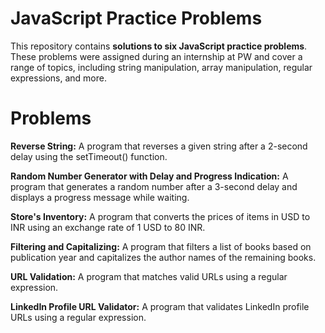 # JavaScript Practice Problems

This repository contains **solutions to six JavaScript practice problems**. These problems were assigned during an internship at PW and cover a range of topics, including string manipulation, array manipulation, regular expressions, and more.

# Problems

**Reverse String:** A program that reverses a given string after a 2-second delay using the setTimeout() function.

**Random Number Generator with Delay and Progress Indication:** A program that generates a random number after a 3-second delay and displays a progress message while waiting.

**Store's Inventory:** A program that converts the prices of items in USD to INR using an exchange rate of 1 USD to 80 INR.

**Filtering and Capitalizing:** A program that filters a list of books based on publication year and capitalizes the author names of the remaining books.

**URL Validation:** A program that matches valid URLs using a regular expression.

**LinkedIn Profile URL Validator:** A program that validates LinkedIn profile URLs using a regular expression.

